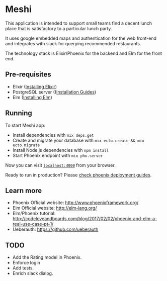 # Meshi

This application is intended to support small teams find a decent lunch place that is satisfactory to a particular lunch party.

It uses google embedded maps and authentication for the web front-end and integrates with slack for querying recommended restaurants.

The technology stack is Elixir/Phoenix for the backend and Elm for the front end.

## Pre-requisites

  * Elixir ([Installing Elixir](http://elixir-lang.github.io/install.html))
  * PostgreSQL server (([Installation Guides](https://wiki.postgresql.org/wiki/Detailed_installation_guides))
  * Elm ([Installing Elm](https://guide.elm-lang.org/install.html))

## Running

To start Meshi app:

  * Install dependencies with `mix deps.get`
  * Create and migrate your database with `mix ecto.create && mix ecto.migrate`
  * Install Node.js dependencies with `npm install`
  * Start Phoenix endpoint with `mix phx.server`

Now you can visit [`localhost:4000`](http://localhost:4000) from your browser.

Ready to run in production? Please [check phoenix deployment guides](http://www.phoenixframework.org/docs/deployment).

## Learn more

  * Phoenix Official website: http://www.phoenixframework.org/
  * Elm Official website: http://elm-lang.org/
  * Elm/Phoenix tutorial: http://codeloveandboards.com/blog/2017/02/02/phoenix-and-elm-a-real-use-case-pt-1/
  * Ueberauth: https://github.com/ueberauth

## TODO

* Add the Rating model in Phoenix.
* Enforce login
* Add tests.
* Enrich slack dialog.
